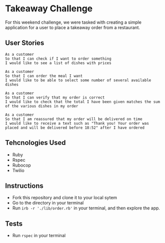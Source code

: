 # Takeaway Challenge

For this weekend challenge, we were tasked with creating a simple application for a user to place a takeaway order from a restaurant. 

## User Stories
```
As a customer
So that I can check if I want to order something
I would like to see a list of dishes with prices

As a customer
So that I can order the meal I want
I would like to be able to select some number of several available dishes

As a customer
So that I can verify that my order is correct
I would like to check that the total I have been given matches the sum of the various dishes in my order

As a customer
So that I am reassured that my order will be delivered on time
I would like to receive a text such as "Thank you! Your order was placed and will be delivered before 18:52" after I have ordered
```

## Tehcnologies Used

- Ruby
- Rspec
- Rubocop
- Twilio

## Instructions
- Fork this repository and clone it to your local sytem
- Go to the directory in your terminal
- Run `irb -r './lib/order.rb'` in your terminal, and then explore the app.

## Tests
- Run `rspec` in your terminal

